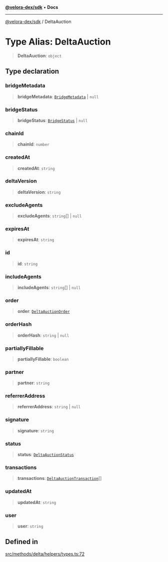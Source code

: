[**@velora-dex/sdk**](../README.md) • **Docs**

***

[@velora-dex/sdk](../globals.md) / DeltaAuction

# Type Alias: DeltaAuction

> **DeltaAuction**: `object`

## Type declaration

### bridgeMetadata

> **bridgeMetadata**: [`BridgeMetadata`](BridgeMetadata.md) \| `null`

### bridgeStatus

> **bridgeStatus**: [`BridgeStatus`](BridgeStatus.md) \| `null`

### chainId

> **chainId**: `number`

### createdAt

> **createdAt**: `string`

### deltaVersion

> **deltaVersion**: `string`

### excludeAgents

> **excludeAgents**: `string`[] \| `null`

### expiresAt

> **expiresAt**: `string`

### id

> **id**: `string`

### includeAgents

> **includeAgents**: `string`[] \| `null`

### order

> **order**: [`DeltaAuctionOrder`](DeltaAuctionOrder.md)

### orderHash

> **orderHash**: `string` \| `null`

### partiallyFillable

> **partiallyFillable**: `boolean`

### partner

> **partner**: `string`

### referrerAddress

> **referrerAddress**: `string` \| `null`

### signature

> **signature**: `string`

### status

> **status**: [`DeltaAuctionStatus`](../-internal-/type-aliases/DeltaAuctionStatus.md)

### transactions

> **transactions**: [`DeltaAuctionTransaction`](../-internal-/type-aliases/DeltaAuctionTransaction.md)[]

### updatedAt

> **updatedAt**: `string`

### user

> **user**: `string`

## Defined in

[src/methods/delta/helpers/types.ts:72](https://github.com/paraswap/paraswap-sdk/blob/master/src/methods/delta/helpers/types.ts#L72)
